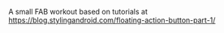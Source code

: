 A small FAB workout based on tutorials at https://blog.stylingandroid.com/floating-action-button-part-1/
